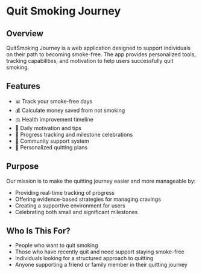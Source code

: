 # Quit Smoking Journey

## Overview
QuitSmoking Journey is a web application designed to support individuals on their path to becoming smoke-free. The app provides personalized tools, tracking capabilities, and motivation to help users successfully quit smoking.

## Features
- 📊 Track your smoke-free days
- 💰 Calculate money saved from not smoking
- 🫁 Health improvement timeline
- 💪 Daily motivation and tips
- 📱 Progress tracking and milestone celebrations
- 🤝 Community support system
- 🎯 Personalized quitting plans

## Purpose
Our mission is to make the quitting journey easier and more manageable by:
- Providing real-time tracking of progress
- Offering evidence-based strategies for managing cravings
- Creating a supportive environment for users
- Celebrating both small and significant milestones

## Who Is This For?
- People who want to quit smoking
- Those who have recently quit and need support staying smoke-free
- Individuals looking for a structured approach to quitting
- Anyone supporting a friend or family member in their quitting journey



